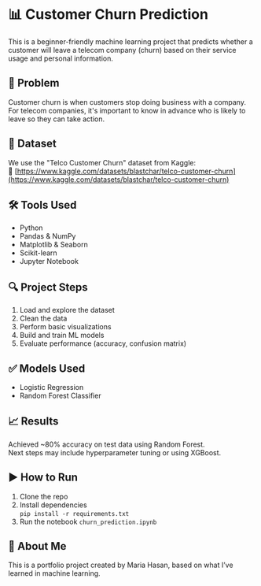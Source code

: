 # 📊 Customer Churn Prediction

This is a beginner-friendly machine learning project that predicts whether a customer will leave a telecom company (churn) based on their service usage and personal information.

## 📌 Problem

Customer churn is when customers stop doing business with a company. For telecom companies, it's important to know in advance who is likely to leave so they can take action.

## 📁 Dataset

We use the "Telco Customer Churn" dataset from Kaggle:  
🔗 [https://www.kaggle.com/datasets/blastchar/telco-customer-churn](https://www.kaggle.com/datasets/blastchar/telco-customer-churn)

## 🛠️ Tools Used

- Python
- Pandas & NumPy
- Matplotlib & Seaborn
- Scikit-learn
- Jupyter Notebook

## 🔍 Project Steps

1. Load and explore the dataset
2. Clean the data
3. Perform basic visualizations
4. Build and train ML models
5. Evaluate performance (accuracy, confusion matrix)

## ✅ Models Used

- Logistic Regression
- Random Forest Classifier

## 📈 Results

Achieved ~80% accuracy on test data using Random Forest.  
Next steps may include hyperparameter tuning or using XGBoost.

## ▶️ How to Run

1. Clone the repo
2. Install dependencies  
   `pip install -r requirements.txt`
3. Run the notebook `churn_prediction.ipynb`

## 🙋 About Me

This is a portfolio project created by Maria Hasan, based on what I’ve learned in machine learning.

